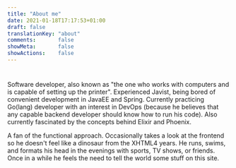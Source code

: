 ```yaml
---
title: "About me"
date: 2021-01-18T17:17:53+01:00
draft: false
translationKey: "about"
comments:       false
showMeta:       false
showActions:    false
---
```

#
Software developer, also known as "the one who works with computers and is capable of setting up the printer".
Experienced Javist, being bored of convenient development in JavaEE and Spring.
Currently practicing Go(lang) developer with an interest in DevOps (because he believes that any capable backend developer should know how to run his code). Also currently fascinated by the concepts behind Elixir and Phoenix.

 A fan of the functional approach. Occasionally takes a look at the frontend so he doesn't feel like a dinosaur from the XHTML4 years. 
 He runs, swims, and formats his head in the evenings with sports, TV shows, or friends. Once in a while he feels the need to tell the world some stuff on this site.